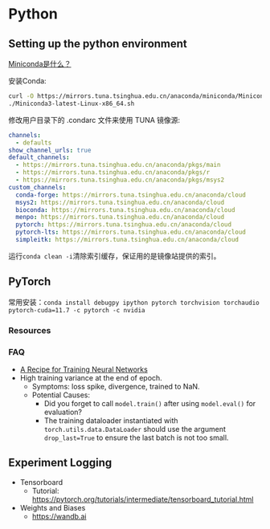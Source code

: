 # Python

## Setting up the python environment

[Miniconda是什么？](https://docs.conda.io/projects/miniconda/en/latest/)

安装Conda:
```bash
curl -O https://mirrors.tuna.tsinghua.edu.cn/anaconda/miniconda/Miniconda3-latest-Linux-x86_64.sh
./Miniconda3-latest-Linux-x86_64.sh
```

修改用户目录下的 .condarc 文件来使用 TUNA 镜像源:
```yaml
channels:
  - defaults
show_channel_urls: true
default_channels:
  - https://mirrors.tuna.tsinghua.edu.cn/anaconda/pkgs/main
  - https://mirrors.tuna.tsinghua.edu.cn/anaconda/pkgs/r
  - https://mirrors.tuna.tsinghua.edu.cn/anaconda/pkgs/msys2
custom_channels:
  conda-forge: https://mirrors.tuna.tsinghua.edu.cn/anaconda/cloud
  msys2: https://mirrors.tuna.tsinghua.edu.cn/anaconda/cloud
  bioconda: https://mirrors.tuna.tsinghua.edu.cn/anaconda/cloud
  menpo: https://mirrors.tuna.tsinghua.edu.cn/anaconda/cloud
  pytorch: https://mirrors.tuna.tsinghua.edu.cn/anaconda/cloud
  pytorch-lts: https://mirrors.tuna.tsinghua.edu.cn/anaconda/cloud
  simpleitk: https://mirrors.tuna.tsinghua.edu.cn/anaconda/cloud
```
运行`conda clean -i`清除索引缓存，保证用的是镜像站提供的索引。

## PyTorch 

常用安装：`conda install debugpy ipython pytorch torchvision torchaudio pytorch-cuda=11.7 -c pytorch -c nvidia`

### Resources

### FAQ

* [A Recipe for Training Neural Networks](http://karpathy.github.io/2019/04/25/recipe/)
* High training variance at the end of epoch.
  * Symptoms: loss spike, divergence, trained to NaN.
  * Potential Causes:
    * Did you forget to call `model.train()` after using `model.eval()` for evaluation?
    * The training dataloader instantiated with `torch.utils.data.DataLoader`
      should use the argument `drop_last=True` to ensure the last batch is not too small.

## Experiment Logging

* Tensorboard
  * Tutorial: https://pytorch.org/tutorials/intermediate/tensorboard_tutorial.html
* Weights and Biases
  * https://wandb.ai
